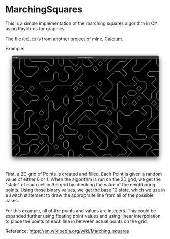 # MarchingSquares
This is a simple implementation of the marching squares algorithm in C# using Raylib-cs for graphics.

The file `RNG.cs` is from another project of mine, [Calcium](https://github.com/leftbones/calcium).

Example:
![Marching squares output example](example.png)


First, a 2D grid of Points is created and filled. Each Point is given a random value of either 0 or 1. When the algorithm is run on the 2D grid, we get the "state" of each cell in the grid by checking the value of the neighboring points. Using those binary values, we get the base 10 state, which we use in a switch statement to draw the appropraite line from all of the possible cases.

For this example, all of the points and values are integers. This could be expanded further using floating point values and using linear interpolation to place the points of each line in between actual points on the grid.

Reference: https://en.wikipedia.org/wiki/Marching_squares
